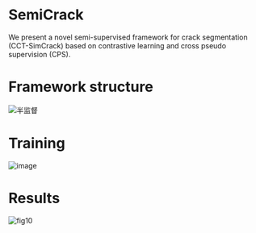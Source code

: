 # SemiCrack
We present a novel semi-supervised framework for crack segmentation (CCT-SimCrack) based on contrastive learning and cross pseudo supervision (CPS).
# Framework structure
![半监督](https://user-images.githubusercontent.com/54063339/229289261-eb8c82a5-0f7c-4b67-b5f3-c82c01c684e5.png)

# Training
![image](https://user-images.githubusercontent.com/54063339/229280299-deca40ea-9733-4d47-84bc-669cb00d1ad9.png)
# Results
![fig10](https://user-images.githubusercontent.com/54063339/229289274-cedee128-c613-4a39-97cb-29f00daabde1.png)

